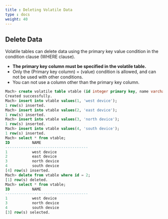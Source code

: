 ```yaml
---
title : Deleting Volatile Data
type : docs
weight: 40
---
```


##  Delete Data

Volatile tables can delete data using the primary key value condition in the condition clause (WHERE clause).

* **The primary key column must be specified in the volatile table.**
* Only the (Primary key column) = (value) condition is allowed, and can not be used with other conditions.
* You can not use a column other than the primary key column.

```sql
Mach> create volatile table vtable (id integer primary key, name varchar(20));
Created successfully.
Mach> insert into vtable values(1, 'west device');
1 row(s) inserted.
Mach> insert into vtable values(2, 'east device');
1 row(s) inserted.
Mach> insert into vtable values(3, 'north device');
1 row(s) inserted.
Mach> insert into vtable values(4, 'south device');
1 row(s) inserted.
Mach> select * from vtable;
ID          NAME                 
-------------------------------------
1           west device          
2           east device          
3           north device         
4           south device         
[4] row(s) inserted.
Mach> delete from vtable where id = 2;
[1] row(s) deleted.
Mach> select * from vtable;
ID          NAME                 
-------------------------------------
1           west device          
3           north device         
4           south device         
[3] row(s) selected.
```